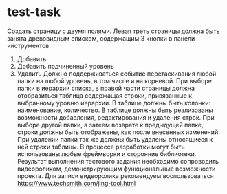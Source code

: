 # test-task
Создать страницу с двумя полями.
Левая треть страницы должна быть занята древовидным списком, содержащим 3 кнопки в панели
инструментов:
1. Добавить
2. Добавить подчиненный уровень
3. Удалить
Должно поддерживаться событие перетаскивания любой папки на любой уровень, в том числе и
на корневой.
При выборе папки в иерархии списка, в правой части страницы должна отобразиться таблица
содержащая строки, привязанные к выбранному уровню иерархии. В таблице должны быть
колонки: наименование, количество.
В таблице должны быть реализованы возможности добавления, редактирования и удаления строк.
При выборе другой папки, а затеем возврате к предыдущей папке, строки должны быть
отображены, как после внесенных изменений.
При удалении папки так же должны быть удалены относящиеся к ней строки таблицы.
В процессе разработки могут быть использованы любые фреймворки и сторонние библиотеки.
Результат выполнения тестового задания необходимо сопроводить видеороликом,
демонстрирующим функциональные возможности проекта. Для записи видеоролика рекомендуем
воспользоваться https://www.techsmith.com/jing-tool.html
